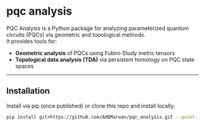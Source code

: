 # pqc analysis

PQC Analysis is a Python package for analyzing parameterized quantum circuits (PQCs) via geometric and topological methods.  
It provides tools for:

- **Geometric analysis** of PQCs using Fubini-Study metric tensors
- **Topological data analysis (TDA)** via persistent homology on PQC state spaces

---

## Installation

Install via pip (once published) or clone this repo and install locally:

```bash
pip install git+https://github.com/AHDMarwan/pqc_analysis.git --quiet.
